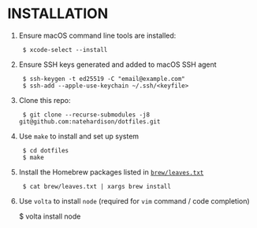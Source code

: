 INSTALLATION
============
1. Ensure macOS command line tools are installed:

        $ xcode-select --install

1. Ensure SSH keys generated and added to macOS SSH agent

        $ ssh-keygen -t ed25519 -C "email@example.com"
        $ ssh-add --apple-use-keychain ~/.ssh/<keyfile>

1. Clone this repo:

        $ git clone --recurse-submodules -j8 git@github.com:natehardison/dotfiles.git

1. Use `make` to install and set up system

        $ cd dotfiles
        $ make

1. Install the Homebrew packages listed in
   [`brew/leaves.txt`](./brew/leaves.txt)

        $ cat brew/leaves.txt | xargs brew install

1. Use `volta` to install `node` (required for `vim` command / code completion)

    $ volta install node
